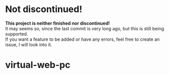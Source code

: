 # Not discontinued!
**This project is neither finished nor discontinued!**  
It may seems so, since the last commit is very long ago, but this is still being supported.  
If you want a feature to be added or have any errors, feel free to create an issue, I will look into it.





# virtual-web-pc
